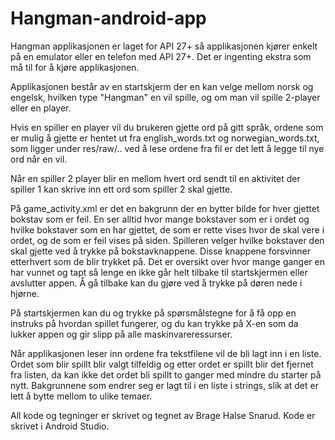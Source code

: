 # Hangman-android-app
Hangman applikasjonen er laget for API 27+ så applikasjonen kjører enkelt på en emulator eller en telefon med API 27+.
Det er ingenting ekstra som må til for å kjøre applikasjonen.

Applikasjonen består av en startskjerm der en kan velge mellom norsk og engelsk, hvilken type "Hangman" en vil spille,
og om man vil spille 2-player eller en player. 

Hvis en spiller en player vil du brukeren gjette ord på gitt språk, ordene som er mulig å gjette er hentet ut fra 
english_words.txt og norwegian_words.txt, som ligger under res/raw/.. 
ved å lese ordene fra fil er det lett å legge til nye ord når en vil.

Når en spiller 2 player blir en mellom hvert ord sendt til en aktivitet der spiller 1 kan skrive inn ett ord som spiller 2
skal gjette.

På game_activity.xml er det en bakgrunn der en bytter bilde for hver gjettet bokstav som er feil. 
En ser alltid hvor mange bokstaver som er i ordet og hvilke bokstaver som en har gjettet, de som er rette vises
hvor de skal vere i ordet, og de som er feil vises på siden.
Spilleren velger hvilke bokstaver den skal gjette ved å trykke på bokstavknappene. Disse knappene forsvinner etterhvert som
de blir trykket på. Det er oversikt over hvor mange ganger en har vunnet og tapt så lenge en ikke går helt tilbake til 
startskjermen eller avslutter appen. 
Å gå tilbake kan du gjøre ved å trykke på døren nede i hjørne.

På startskjermen kan du og trykke på spørsmålstegne for å få opp en instruks på hvordan spillet fungerer, og du kan trykke
på X-en som da lukker appen og gir slipp på alle maskinvareressurser.

Når applikasjonen leser inn ordene fra tekstfilene vil de bli lagt inn i en liste. Ordet som blir spillt blir valgt tilfeldig
og etter ordet er spillt blir det fjernet fra listen, da kan ikke det ordet bli spillt to ganger med mindre du starter på nytt.
Bakgrunnene som endrer seg er lagt til i en liste i strings, slik at det er lett å bytte mellom to ulike temaer.

All kode og tegninger er skrivet og tegnet av Brage Halse Snarud.
Kode er skrivet i Android Studio.

